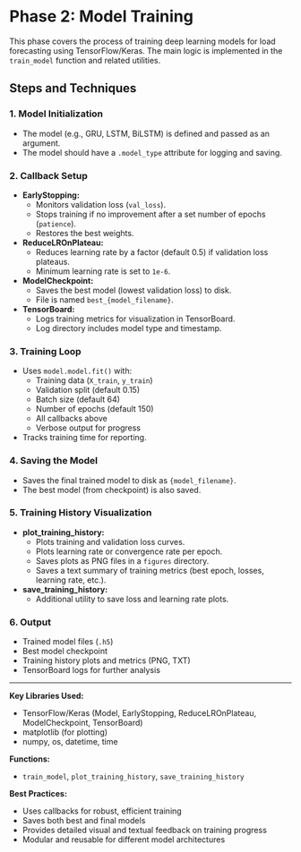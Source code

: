 # Phase 2: Model Training

This phase covers the process of training deep learning models for load forecasting using TensorFlow/Keras. The main logic is implemented in the `train_model` function and related utilities.

## Steps and Techniques

### 1. Model Initialization
- The model (e.g., GRU, LSTM, BiLSTM) is defined and passed as an argument.
- The model should have a `.model_type` attribute for logging and saving.

### 2. Callback Setup
- **EarlyStopping:**
  - Monitors validation loss (`val_loss`).
  - Stops training if no improvement after a set number of epochs (`patience`).
  - Restores the best weights.
- **ReduceLROnPlateau:**
  - Reduces learning rate by a factor (default 0.5) if validation loss plateaus.
  - Minimum learning rate is set to `1e-6`.
- **ModelCheckpoint:**
  - Saves the best model (lowest validation loss) to disk.
  - File is named `best_{model_filename}`.
- **TensorBoard:**
  - Logs training metrics for visualization in TensorBoard.
  - Log directory includes model type and timestamp.

### 3. Training Loop
- Uses `model.model.fit()` with:
  - Training data (`X_train`, `y_train`)
  - Validation split (default 0.15)
  - Batch size (default 64)
  - Number of epochs (default 150)
  - All callbacks above
  - Verbose output for progress
- Tracks training time for reporting.

### 4. Saving the Model
- Saves the final trained model to disk as `{model_filename}`.
- The best model (from checkpoint) is also saved.

### 5. Training History Visualization
- **plot_training_history:**
  - Plots training and validation loss curves.
  - Plots learning rate or convergence rate per epoch.
  - Saves plots as PNG files in a `figures` directory.
  - Saves a text summary of training metrics (best epoch, losses, learning rate, etc.).
- **save_training_history:**
  - Additional utility to save loss and learning rate plots.

### 6. Output
- Trained model files (`.h5`)
- Best model checkpoint
- Training history plots and metrics (PNG, TXT)
- TensorBoard logs for further analysis

---

**Key Libraries Used:**
- TensorFlow/Keras (Model, EarlyStopping, ReduceLROnPlateau, ModelCheckpoint, TensorBoard)
- matplotlib (for plotting)
- numpy, os, datetime, time

**Functions:**
- `train_model`, `plot_training_history`, `save_training_history`

**Best Practices:**
- Uses callbacks for robust, efficient training
- Saves both best and final models
- Provides detailed visual and textual feedback on training progress
- Modular and reusable for different model architectures 